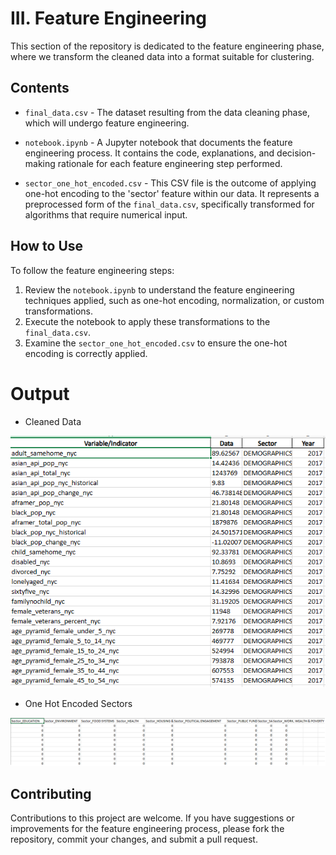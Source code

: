 # III.  Feature Engineering

This section of the repository is dedicated to the feature engineering phase, where we transform the cleaned data into a format suitable for clustering.

## Contents

- `final_data.csv` - The dataset resulting from the data cleaning phase, which will undergo feature engineering.

- `notebook.ipynb` - A Jupyter notebook that documents the feature engineering process. It contains the code, explanations, and decision-making rationale for each feature engineering step performed.

- `sector_one_hot_encoded.csv` - This CSV file is the outcome of applying one-hot encoding to the 'sector' feature within our data. It represents a preprocessed form of the `final_data.csv`, specifically transformed for algorithms that require numerical input.

## How to Use

To follow the feature engineering steps:

1. Review the `notebook.ipynb` to understand the feature engineering techniques applied, such as one-hot encoding, normalization, or custom transformations.
2. Execute the notebook to apply these transformations to the `final_data.csv`.
3. Examine the `sector_one_hot_encoded.csv` to ensure the one-hot encoding is correctly applied.

# Output
- Cleaned Data
<img src="../II.Data_Cleaning/images/cleaned-data.png" style="max-width: 100%; height: auto;" />

- One Hot Encoded Sectors
<img src="./images/one_hot_encoded.png" style="max-width: 100%; height: auto;" />

## Contributing

Contributions to this project are welcome. If you have suggestions or improvements for the feature engineering process, please fork the repository, commit your changes, and submit a pull request.

